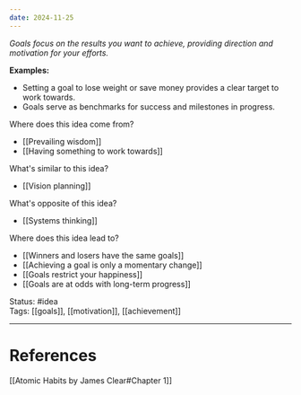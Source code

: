 ```yaml
---
date: 2024-11-25
---
```

_Goals focus on the results you want to achieve, providing direction and motivation for your efforts._

**Examples:**
- Setting a goal to lose weight or save money provides a clear target to work towards.
- Goals serve as benchmarks for success and milestones in progress.

Where does this idea come from?  
- [[Prevailing wisdom]]
- [[Having something to work towards]]

What's similar to this idea?  
- [[Vision planning]]

What's opposite of this idea?  
- [[Systems thinking]]

Where does this idea lead to?  
- [[Winners and losers have the same goals]]
- [[Achieving a goal is only a momentary change]]
- [[Goals restrict your happiness]]
- [[Goals are at odds with long-term progress]]

Status: #idea  
Tags: [[goals]], [[motivation]], [[achievement]]

---
# References
[[Atomic Habits by James Clear#Chapter 1]]
